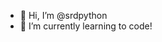 - 👋 Hi, I’m @srdpython
- 🌱 I’m currently learning to code!

<!---
srdpython/srdpython is a ✨ special ✨ repository because its `README.md` (this file) appears on your GitHub profile.
You can click the Preview link to take a look at your changes.
--->
